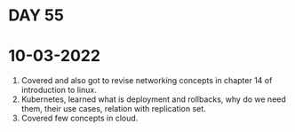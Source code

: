 # DAY 55
# 10-03-2022

1. Covered and also got to revise networking concepts in chapter 14 of introduction to linux.
2. Kubernetes, learned what is deployment and rollbacks, why do we need them, their use cases, relation with replication set.
3. Covered few concepts in cloud.
